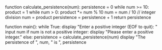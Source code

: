 function calculate_persistence(num):
    persistence = 0
    while num >= 10:
        product = 1
        while num > 0:
            product *= num % 10
            num = num / 10  // integer division
        num = product
        persistence = persistence + 1
    return persistence

function main():
    while True:
        display "Enter a positive integer (EOF to quit): "
        input num
        if num is not a positive integer:
            display "Please enter a positive integer."
        else:
            persistence = calculate_persistence(num)
            display "The persistence of ", num, " is ", persistence
